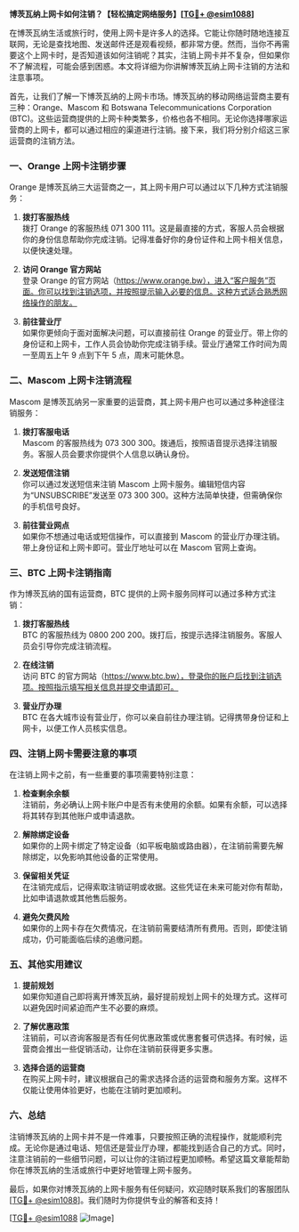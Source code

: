 **博茨瓦纳上网卡如何注销？【轻松搞定网络服务】[[TG💪+ @esim1088](https://t.me/s/esim1088)]**

在博茨瓦纳生活或旅行时，使用上网卡是许多人的选择。它能让你随时随地连接互联网，无论是查找地图、发送邮件还是观看视频，都非常方便。然而，当你不再需要这个上网卡时，是否知道该如何注销呢？其实，注销上网卡并不复杂，但如果你不了解流程，可能会感到困惑。本文将详细为你讲解博茨瓦纳上网卡注销的方法和注意事项。

首先，让我们了解一下博茨瓦纳的上网卡市场。博茨瓦纳的移动网络运营商主要有三种：Orange、Mascom 和 Botswana Telecommunications Corporation (BTC)。这些运营商提供的上网卡种类繁多，价格也各不相同。无论你选择哪家运营商的上网卡，都可以通过相应的渠道进行注销。接下来，我们将分别介绍这三家运营商的注销方法。

### **一、Orange 上网卡注销步骤**

Orange 是博茨瓦纳三大运营商之一，其上网卡用户可以通过以下几种方式注销服务：

1. **拨打客服热线**  
   拨打 Orange 的客服热线 071 300 111。这是最直接的方式，客服人员会根据你的身份信息帮助你完成注销。记得准备好你的身份证件和上网卡相关信息，以便快速处理。

2. **访问 Orange 官方网站**  
   登录 Orange 的官方网站（https://www.orange.bw），进入“客户服务”页面。你可以找到注销选项，并按照提示输入必要的信息。这种方式适合熟悉网络操作的朋友。

3. **前往营业厅**  
   如果你更倾向于面对面解决问题，可以直接前往 Orange 的营业厅。带上你的身份证和上网卡，工作人员会协助你完成注销手续。营业厅通常工作时间为周一至周五上午 9 点到下午 5 点，周末可能休息。

### **二、Mascom 上网卡注销流程**

Mascom 是博茨瓦纳另一家重要的运营商，其上网卡用户也可以通过多种途径注销服务：

1. **拨打客服电话**  
   Mascom 的客服热线为 073 300 300。拨通后，按照语音提示选择注销服务。客服人员会要求你提供个人信息以确认身份。

2. **发送短信注销**  
   你可以通过发送短信来注销 Mascom 上网卡服务。编辑短信内容为“UNSUBSCRIBE”发送至 073 300 300。这种方法简单快捷，但需确保你的手机信号良好。

3. **前往营业网点**  
   如果你不想通过电话或短信操作，可以直接到 Mascom 的营业厅办理注销。带上身份证和上网卡即可。营业厅地址可以在 Mascom 官网上查询。

### **三、BTC 上网卡注销指南**

作为博茨瓦纳的国有运营商，BTC 提供的上网卡服务同样可以通过多种方式注销：

1. **拨打客服热线**  
   BTC 的客服热线为 0800 200 200。拨打后，按提示选择注销服务。客服人员会引导你完成注销流程。

2. **在线注销**  
   访问 BTC 的官方网站（https://www.btc.bw），登录你的账户后找到注销选项。按照指示填写相关信息并提交申请即可。

3. **营业厅办理**  
   BTC 在各大城市设有营业厅，你可以亲自前往办理注销。记得携带身份证和上网卡，以便工作人员核实信息。

### **四、注销上网卡需要注意的事项**

在注销上网卡之前，有一些重要的事项需要特别注意：

1. **检查剩余余额**  
   注销前，务必确认上网卡账户中是否有未使用的余额。如果有余额，可以选择将其转存到其他账户或申请退款。

2. **解除绑定设备**  
   如果你的上网卡绑定了特定设备（如平板电脑或路由器），在注销前需要先解除绑定，以免影响其他设备的正常使用。

3. **保留相关凭证**  
   在注销完成后，记得索取注销证明或收据。这些凭证在未来可能对你有帮助，比如申请退款或其他售后服务。

4. **避免欠费风险**  
   如果你的上网卡存在欠费情况，在注销前需要结清所有费用。否则，即使注销成功，仍可能面临后续的追缴问题。

### **五、其他实用建议**

1. **提前规划**  
   如果你知道自己即将离开博茨瓦纳，最好提前规划上网卡的处理方式。这样可以避免因时间紧迫而产生不必要的麻烦。

2. **了解优惠政策**  
   注销前，可以咨询客服是否有任何优惠政策或优惠套餐可供选择。有时候，运营商会推出一些促销活动，让你在注销前获得更多实惠。

3. **选择合适的运营商**  
   在购买上网卡时，建议根据自己的需求选择合适的运营商和服务方案。这样不仅能让使用体验更好，也能在注销时更加顺利。

### **六、总结**

注销博茨瓦纳的上网卡并不是一件难事，只要按照正确的流程操作，就能顺利完成。无论你是通过电话、短信还是营业厅办理，都能找到适合自己的方式。同时，注意注销前的一些细节问题，可以让你的注销过程更加顺畅。希望这篇文章能帮助你在博茨瓦纳的生活或旅行中更好地管理上网卡服务。

最后，如果你对博茨瓦纳的上网卡服务有任何疑问，欢迎随时联系我们的客服团队[[TG💪+ @esim1088](https://t.me/s/esim1088)]。我们随时为你提供专业的解答和支持！

[[TG💪+ @esim1088](https://t.me/s/esim1088) ![Image](https://i.postimg.cc/4NQfJmqS/Snipaste-2025-05-13-00-14-12.png)]